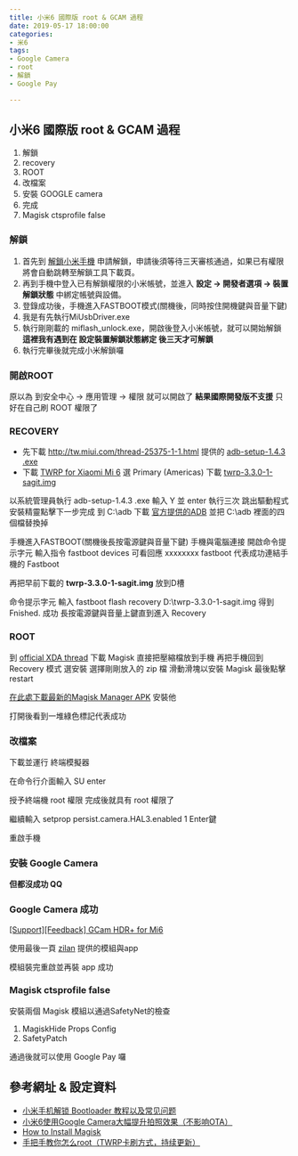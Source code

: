 ```yaml
---
title: 小米6 國際版 root & GCAM 過程
date: 2019-05-17 18:00:00
categories:
- 米6
tags:
- Google Camera
- root
- 解鎖
- Google Pay

---
```



## 小米6 國際版 root & GCAM 過程

1. 解鎖
2. recovery
3. ROOT
4. 改檔案
5. 安裝 GOOGLE camera
6. 完成
7. Magisk ctsprofile false

### 解鎖

1. 首先到 [解鎖小米手機](https://www.miui.com/unlock/index.html) 申請解鎖，申請後須等待三天審核通過，如果已有權限將會自動跳轉至解鎖工具下載頁。
2. 再到手機中登入已有解鎖權限的小米帳號，並進入 **設定 -> 開發者選項 -> 裝置解鎖狀態** 中綁定帳號與設備。
3. 登錄成功後，手機進入FASTBOOT模式(關機後，同時按住開機鍵與音量下鍵)
4. 我是有先執行MiUsbDriver.exe
5. 執行剛剛載的 miflash_unlock.exe，開啟後登入小米帳號，就可以開始解鎖
   **這裡我有遇到在 設定裝置解鎖狀態綁定 後三天才可解鎖**
6. 執行完畢後就完成小米解鎖囉

### 開啟ROOT

原以為 到安全中心 -> 應用管理 -> 權限 就可以開啟了
**結果國際開發版不支援**
只好在自己刷 ROOT 權限了

### RECOVERY

- 先下載 <http://tw.miui.com/thread-25375-1-1.html> 提供的 [adb-setup-1.4.3 .exe](<chrome-extension://bigefpfhnfcobdlfbedofhhaibnlghod/mega/secure.html#!0tcSUI6A!MXzvhLmERzhwcTX0doluSckuqMRzFLbXrqnlAWPEySM>)
- 下載 [TWRP for Xiaomi Mi 6](<https://twrp.me/xiaomi/xiaomimi6.html>) 選 Primary (Americas) 下載 [twrp-3.3.0-1-sagit.img](https://dl.twrp.me/sagit/twrp-3.3.0-1-sagit.img.html)

以系統管理員執行 adb-setup-1.4.3 .exe 
輸入 Y 並 enter 執行三次
跳出驅動程式安裝精靈點擊下一步完成
到 C:\adb 
下載 [官方提供的ADB](https://dl.google.com/android/repository/platform-tools-latest-windows.zip) 並把 C:\adb 裡面的四個檔替換掉

手機進入FASTBOOT(關機後長按電源鍵與音量下鍵)
手機與電腦連接
開啟命令提示字元
輸入指令 fastboot devices 
可看回應 xxxxxxxx fastboot 代表成功連結手機的 Fastboot

再把早前下載的 **twrp-3.3.0-1-sagit.img** 放到D槽

命令提示字元 輸入
fastboot flash recovery D:\twrp-3.3.0-1-sagit.img
得到 Fnished. 成功
長按電源鍵與音量上鍵直到進入 Recovery

### ROOT

到 [official XDA thread](https://forum.xda-developers.com/apps/magisk/official-magisk-v7-universal-systemless-t3473445) 下載 Magisk
直接把壓縮檔放到手機
再把手機回到 Recovery 模式
選安裝 選擇剛剛放入的 zip 檔
滑動滑塊以安裝 Magisk
最後點擊 restart

[在此處下載最新的Magisk Manager APK](https://github.com/topjohnwu/Magisk/releases/) 安裝他

打開後看到一堆綠色標記代表成功

### 改檔案

下載並運行 終端模擬器

在命令行介面輸入 SU enter

授予終端機 root 權限 完成後就具有 root 權限了

繼續輸入 setprop persist.camera.HAL3.enabled 1 Enter鍵

重啟手機

### 安裝 Google Camera

**但都沒成功 QQ**

### Google Camera 成功

[[Support][Feedback] GCam HDR+ for Mi6](https://forum.xda-developers.com/mi-6/themes/support-gcam-hdr-mi6-t3758876/page128)

使用最後一頁 [zilan](https://forum.xda-developers.com/member.php?u=1200086) 提供的模組與app

模組裝完重啟並再裝 app 成功

### Magisk ctsprofile false

安裝兩個  Magisk 模組以通過SafetyNet的檢查

1. MagiskHide Props Config
2. SafetyPatch

通過後就可以使用 Google Pay 囉

## 參考網址 & 設定資料

- [小米手机解锁 Bootloader 教程以及常见问题](http://www.miui.com/thread-3367802-1-1.html)
- [小米6使用Google Camera大幅提升拍照效果（不影响OTA）](http://www.miui.com/thread-14767245-1-1.html)
- [How to Install Magisk](https://www.xda-developers.com/how-to-install-magisk/)
- [手把手教你怎么root（TWRP卡刷方式，持续更新）](http://www.miui.com/thread-12263814-1-1.html)

